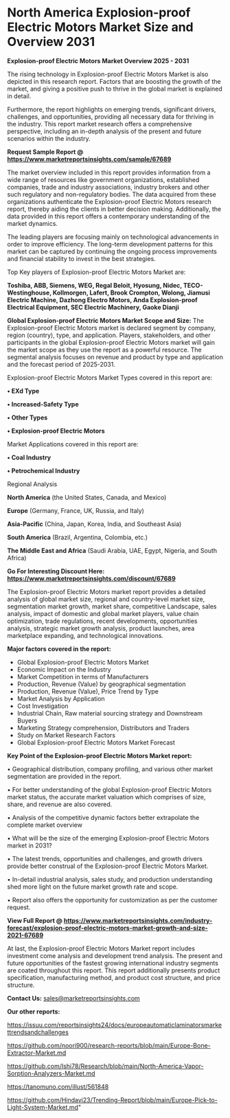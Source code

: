 # North America Explosion-proof Electric Motors Market Size and Overview 2031

<Strong> Explosion-proof Electric Motors Market Overview 2025 - 2031</strong>

The rising technology in Explosion-proof Electric Motors Market is also depicted in this research report. Factors that are boosting the growth of the market, and giving a positive push to thrive in the global market is explained in detail.

Furthermore, the report highlights on emerging trends, significant drivers, challenges, and opportunities, providing all necessary data for thriving in the industry. This report market research offers a comprehensive perspective, including an in-depth analysis of the present and future scenarios within the industry.

<strong>Request Sample Report @ <a href=https://www.marketreportsinsights.com/sample/67689>https://www.marketreportsinsights.com/sample/67689</a></strong>

The market overview included in this report provides information from a wide range of resources like government organizations, established companies, trade and industry associations, industry brokers and other such regulatory and non-regulatory bodies. The data acquired from these organizations authenticate the Explosion-proof Electric Motors research report, thereby aiding the clients in better decision making. Additionally, the data provided in this report offers a contemporary understanding of the market dynamics.

The leading players are focusing mainly on technological advancements in order to improve efficiency. The long-term development patterns for this market can be captured by continuing the ongoing process improvements and financial stability to invest in the best strategies.

Top Key players of Explosion-proof Electric Motors Market are:

<strong>Toshiba, ABB, Siemens, WEG, Regal Beloit, Hyosung, Nidec, TECO- Westinghouse, Kollmorgen, Lafert, Brook Crompton, Wolong, Jiamusi Electric Machine, Dazhong Electro Motors, Anda Explosion-proof Electrical Equipment, SEC Electric Machinery, Gaoke Dianji</strong>

<strong><b>Global Explosion-proof Electric Motors Market Scope and Size:</b></strong>
The Explosion-proof Electric Motors market is declared segment by company, region (country), type, and application. Players, stakeholders, and other participants in the global Explosion-proof Electric Motors market will gain the market scope as they use the report as a powerful resource. The segmental analysis focuses on revenue and product by type and application and the forecast period of 2025-2031.

Explosion-proof Electric Motors Market Types covered in this report are:

<strong>• EXd Type

• Increased-Safety Type

• Other Types

• Explosion-proof Electric Motors</strong>

Market Applications covered in this report are:

<strong>• Coal Industry

• Petrochemical Industry</strong> 

Regional Analysis

<strong>North America</strong> (the United States, Canada, and Mexico)

<strong>Europe</strong> (Germany, France, UK, Russia, and Italy)

<strong>Asia-Pacific</strong> (China, Japan, Korea, India, and Southeast Asia)

<strong>South America</strong> (Brazil, Argentina, Colombia, etc.)

<strong>The Middle East and Africa</strong> (Saudi Arabia, UAE, Egypt, Nigeria, and South Africa)

<strong>Go For Interesting Discount Here: <a href=https://www.marketreportsinsights.com/discount/67689>https://www.marketreportsinsights.com/discount/67689</a></strong>

The Explosion-proof Electric Motors market report provides a detailed analysis of global market size, regional and country-level market size, segmentation market growth, market share, competitive Landscape, sales analysis, impact of domestic and global market players, value chain optimization, trade regulations, recent developments, opportunities analysis, strategic market growth analysis, product launches, area marketplace expanding, and technological innovations.

<strong><b>Major factors covered in the report:</b></strong>
<ul>
  <li>Global Explosion-proof Electric Motors Market </li>
  <li>Economic Impact on the Industry</li>
  <li>Market Competition in terms of Manufacturers</li>
  <li>Production, Revenue (Value) by geographical segmentation</li>
  <li>Production, Revenue (Value), Price Trend by Type</li>
  <li>Market Analysis by Application</li>
  <li>Cost Investigation</li>
  <li>Industrial Chain, Raw material sourcing strategy and Downstream Buyers</li>
  <li>Marketing Strategy comprehension, Distributors and Traders</li>
  <li>Study on Market Research Factors</li>
  <li>Global Explosion-proof Electric Motors Market Forecast</li>
</ul>

<strong><b>Key Point of the Explosion-proof Electric Motors Market report:</b></strong>

• Geographical distribution, company profiling, and various other market segmentation are provided in the report.

• For better understanding of the global Explosion-proof Electric Motors market status, the accurate market valuation which comprises of size, share, and revenue are also covered.

• Analysis of the competitive dynamic factors better extrapolate the complete market overview

• What will be the size of the emerging Explosion-proof Electric Motors market in 2031?

• The latest trends, opportunities and challenges, and growth drivers provide better construal of the Explosion-proof Electric Motors Market.

• In-detail industrial analysis, sales study, and production understanding shed more light on the future market growth rate and scope.

• Report also offers the opportunity for customization as per the customer request.

<strong><b>View Full Report @ <a href=https://www.marketreportsinsights.com/industry-forecast/explosion-proof-electric-motors-market-growth-and-size-2021-67689>https://www.marketreportsinsights.com/industry-forecast/explosion-proof-electric-motors-market-growth-and-size-2021-67689</a></b></strong>


At last, the Explosion-proof Electric Motors Market report includes investment come analysis and development trend analysis. The present and future opportunities of the fastest growing international industry segments are coated throughout this report. This report additionally presents product specification, manufacturing method, and product cost structure, and price structure.

<strong>Contact Us:</strong>
sales@marketreportsinsights.com

<strong>Our other reports:</strong>

<a href=https://issuu.com/reportsinsights24/docs/europeautomaticlaminatorsmarkettrendsandchallenges>https://issuu.com/reportsinsights24/docs/europeautomaticlaminatorsmarkettrendsandchallenges</a>

<a href=https://github.com/noori900/research-reports/blob/main/Europe-Bone-Extractor-Market.md>https://github.com/noori900/research-reports/blob/main/Europe-Bone-Extractor-Market.md</a>

<a href=https://github.com/Ishi78/Research/blob/main/North-America-Vapor-Sorption-Analyzers-Market.md>https://github.com/Ishi78/Research/blob/main/North-America-Vapor-Sorption-Analyzers-Market.md</a>

<a href=https://tanomuno.com/illust/561848>https://tanomuno.com/illust/561848</a>

<a href=https://github.com/Hindavi23/Trending-Report/blob/main/Europe-Pick-to-Light-System-Market.md>https://github.com/Hindavi23/Trending-Report/blob/main/Europe-Pick-to-Light-System-Market.md</a>"
